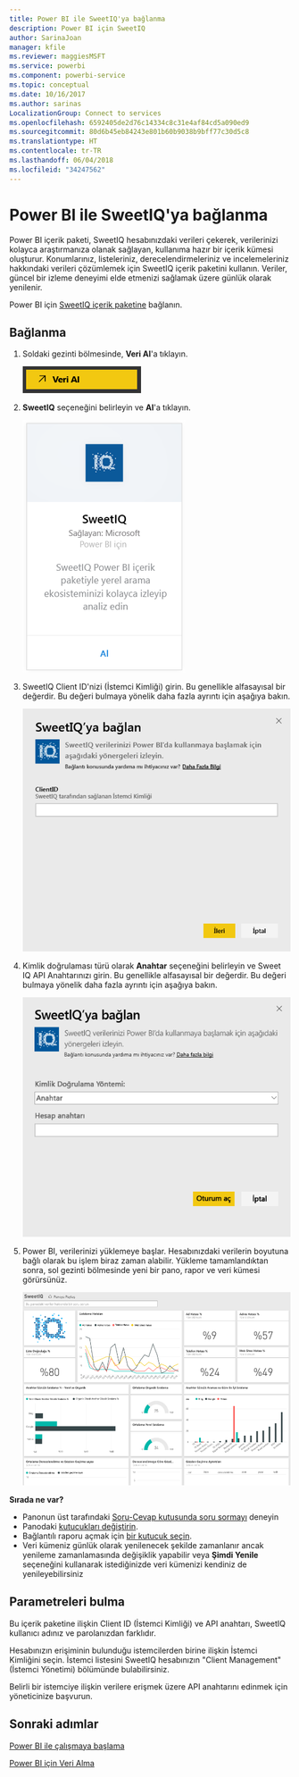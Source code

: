 ```yaml
---
title: Power BI ile SweetIQ'ya bağlanma
description: Power BI için SweetIQ
author: SarinaJoan
manager: kfile
ms.reviewer: maggiesMSFT
ms.service: powerbi
ms.component: powerbi-service
ms.topic: conceptual
ms.date: 10/16/2017
ms.author: sarinas
LocalizationGroup: Connect to services
ms.openlocfilehash: 6592405de2d76c14334c8c31e4af84cd5a090ed9
ms.sourcegitcommit: 80d6b45eb84243e801b60b9038b9bff77c30d5c8
ms.translationtype: HT
ms.contentlocale: tr-TR
ms.lasthandoff: 06/04/2018
ms.locfileid: "34247562"
---
```

# <a name="connect-to-sweetiq-with-power-bi"></a>Power BI ile SweetIQ'ya bağlanma
Power BI içerik paketi, SweetIQ hesabınızdaki verileri çekerek, verilerinizi kolayca araştırmanıza olanak sağlayan, kullanıma hazır bir içerik kümesi oluşturur. Konumlarınız, listeleriniz, derecelendirmeleriniz ve incelemeleriniz hakkındaki verileri çözümlemek için SweetIQ içerik paketini kullanın. Veriler, güncel bir izleme deneyimi elde etmenizi sağlamak üzere günlük olarak yenilenir.

Power BI için [SweetIQ içerik paketine](https://app.powerbi.com/groups/me/getdata/services/sweetiq) bağlanın.

## <a name="how-to-connect"></a>Bağlanma
1. Soldaki gezinti bölmesinde, **Veri Al**'a tıklayın.
   
    ![](media/service-connect-to-sweetiq/getdata.png)
2. **SweetIQ** seçeneğini belirleyin ve **Al**'a tıklayın.
   
    ![](media/service-connect-to-sweetiq/sweetiq.png)
3. SweetIQ Client ID'nizi (İstemci Kimliği) girin. Bu genellikle alfasayısal bir değerdir. Bu değeri bulmaya yönelik daha fazla ayrıntı için aşağıya bakın.
   
    ![](media/service-connect-to-sweetiq/parameter.png)
4. Kimlik doğrulaması türü olarak **Anahtar** seçeneğini belirleyin ve Sweet IQ API Anahtarınızı girin. Bu genellikle alfasayısal bir değerdir. Bu değeri bulmaya yönelik daha fazla ayrıntı için aşağıya bakın.
   
    ![](media/service-connect-to-sweetiq/credentials.png)
5. Power BI, verilerinizi yüklemeye başlar. Hesabınızdaki verilerin boyutuna bağlı olarak bu işlem biraz zaman alabilir. Yükleme tamamlandıktan sonra, sol gezinti bölmesinde yeni bir pano, rapor ve veri kümesi görürsünüz.
   
    ![](media/service-connect-to-sweetiq/dashboard.png)

**Sırada ne var?**

* Panonun üst tarafındaki [Soru-Cevap kutusunda soru sormayı](power-bi-q-and-a.md) deneyin
* Panodaki [kutucukları değiştirin](service-dashboard-edit-tile.md).
* Bağlantılı raporu açmak için [bir kutucuk seçin](service-dashboard-tiles.md).
* Veri kümeniz günlük olarak yenilenecek şekilde zamanlanır ancak yenileme zamanlamasında değişiklik yapabilir veya **Şimdi Yenile** seçeneğini kullanarak istediğinizde veri kümenizi kendiniz de yenileyebilirsiniz

## <a name="finding-parameters"></a>Parametreleri bulma
Bu içerik paketine ilişkin Client ID (İstemci Kimliği) ve API anahtarı, SweetIQ kullanıcı adınız ve parolanızdan farklıdır.

Hesabınızın erişiminin bulunduğu istemcilerden birine ilişkin İstemci Kimliğini seçin. İstemci listesini SweetIQ hesabınızın "Client Management" (İstemci Yönetimi) bölümünde bulabilirsiniz.

Belirli bir istemciye ilişkin verilere erişmek üzere API anahtarını edinmek için yöneticinize başvurun.

## <a name="next-steps"></a>Sonraki adımlar
[Power BI ile çalışmaya başlama](service-get-started.md)

[Power BI için Veri Alma](service-get-data.md)

